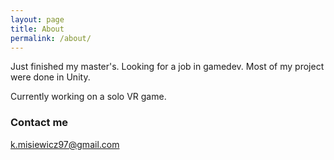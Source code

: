 ```yaml
---
layout: page
title: About
permalink: /about/
---
```


Just finished my master's. Looking for a job in gamedev. Most of my project were done in Unity.

Currently working on a solo VR game.

### Contact me

[k.misiewicz97@gmail.com](mailto:k.misiewicz97@gmail.com)
